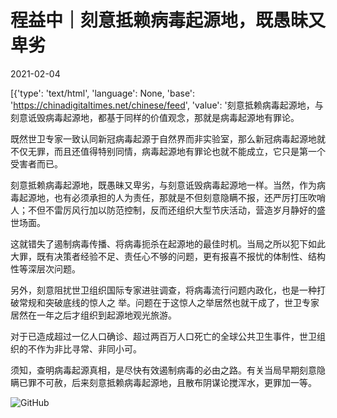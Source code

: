 # 程益中｜刻意抵赖病毒起源地，既愚昧又卑劣

2021-02-04

[{'type': 'text/html', 'language': None, 'base': 'https://chinadigitaltimes.net/chinese/feed', 'value': '刻意抵赖病毒起源地，与刻意诋毁病毒起源地，都基于同样的价值观念，那就是病毒起源地有罪论。

既然世卫专家一致认同新冠病毒起源于自然界而非实验室，那么新冠病毒起源地就不仅无罪，而且还值得特别同情，病毒起源地有罪论也就不能成立，它只是第一个受害者而已。

刻意抵赖病毒起源地，既愚昧又卑劣，与刻意诋毁病毒起源地一样。当然，作为病毒起源地，也有必须承担的人为责任，那就是不但刻意隐瞒不报，还严厉打压吹哨人；不但不雷厉风行加以防范控制，反而还组织大型节庆活动，营造岁月静好的盛世场面。

这就错失了遏制病毒传播、将病毒扼杀在起源地的最佳时机。当局之所以犯下如此大罪，既有决策者经验不足、责任心不够的问题，更有报喜不报忧的体制性、结构性等深层次问题。

另外，刻意阻扰世卫组织国际专家进驻调查，将病毒流行问题内政化，也是一种打破常规和突破底线的惊人之 举。问题在于这惊人之举居然也就干成了，世卫专家居然在一年之后才组织到起源地观光旅游。

对于已造成超过一亿人口确诊、超过两百万人口死亡的全球公共卫生事件，世卫组织的不作为非比寻常、非同小可。

须知，查明病毒起源真相，是尽快有效遏制病毒的必由之路。有关当局早期刻意隐瞒已罪不可赦，后来刻意抵赖病毒起源地，且散布阴谋论搅浑水，更罪加一等。

![GitHub](https://chinadigitaltimes.net/chinese/files/2021/02/image-1612426553186.png)

